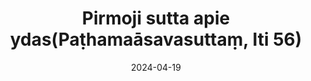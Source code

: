 ---
layout: page
title: 'Pirmoji sutta apie ydas(Paṭhamaāsavasuttaṃ, Iti 56)'
category: bylota
index:
- Teršalai (kilesā)
sortIndex: 56
suttacentral: iti56
date: 2024-04-19
tags:
- Teršalai (kilesā)
---